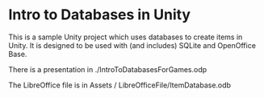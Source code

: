 ﻿# Intro to Databases in Unity
This is a sample Unity project which uses databases to create 
items in Unity. It is designed to be used with (and includes) SQLite
and OpenOffice Base.

There is a presentation in ./IntroToDatabasesForGames.odp

The LibreOffice file is in Assets / LibreOfficeFile/ItemDatabase.odb
